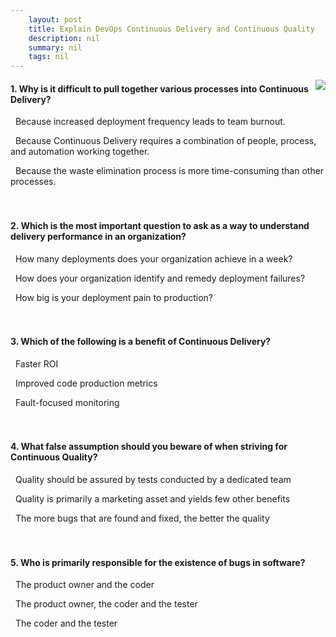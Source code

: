 ```yaml
---
    layout: post
    title: Explain DevOps Continuous Delivery and Continuous Quality 
    description: nil
    summary: nil
    tags: nil
---
```



 <a target="_blank" href="https://docs.microsoft.com/en-us/learn/modules/explain-devops-continous-delivery-quality/4-knowledge-check/"><i class="fas fa-external-link-alt"></i> </a>
 <img align="right" src="https://docs.microsoft.com/en-us/learn/achievements/explain-devops-continuous-delivery-quality.svg">
####  1. Why is it difficult to pull together various processes into Continuous Delivery?


<i class='far fa-square'></i> &nbsp;&nbsp;Because increased deployment frequency leads to team burnout.

<i class='fas fa-check-square' style='color: Dodgerblue;'></i> &nbsp;&nbsp;Because Continuous Delivery requires a combination of people, process, and automation working together.

<i class='far fa-square'></i> &nbsp;&nbsp;Because the waste elimination process is more time-consuming than other processes.
<br />
<br />
<br />

####  2. Which is the most important question to ask as a way to understand delivery performance in an organization?


<i class='far fa-square'></i> &nbsp;&nbsp;How many deployments does your organization achieve in a week?

<i class='far fa-square'></i> &nbsp;&nbsp;How does your organization identify and remedy deployment failures?

<i class='fas fa-check-square' style='color: Dodgerblue;'></i> &nbsp;&nbsp;How big is your deployment pain to production?
<br />
<br />
<br />

####  3. Which of the following is a benefit of Continuous Delivery?


<i class='fas fa-check-square' style='color: Dodgerblue;'></i> &nbsp;&nbsp;Faster ROI

<i class='far fa-square'></i> &nbsp;&nbsp;Improved code production metrics

<i class='far fa-square'></i> &nbsp;&nbsp;Fault-focused monitoring
<br />
<br />
<br />

####  4. What false assumption should you beware of when striving for Continuous Quality?


<i class='far fa-square'></i> &nbsp;&nbsp;Quality should be assured by tests conducted by a dedicated team

<i class='far fa-square'></i> &nbsp;&nbsp;Quality is primarily a marketing asset and yields few other benefits

<i class='fas fa-check-square' style='color: Dodgerblue;'></i> &nbsp;&nbsp;The more bugs that are found and fixed, the better the quality
<br />
<br />
<br />

####  5. Who is primarily responsible for the existence of bugs in software?


<i class='far fa-square'></i> &nbsp;&nbsp;The product owner and the coder

<i class='fas fa-check-square' style='color: Dodgerblue;'></i> &nbsp;&nbsp;The product owner, the coder and the tester

<i class='far fa-square'></i> &nbsp;&nbsp;The coder and the tester
<br />
<br />
<br />
